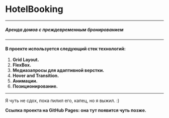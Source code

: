 # HotelBooking
-----
##### Аренда домов с преждевременным бронированием
-----
#### В проекте используется следующий стек технологий:
1. **Grid Layout.**
2. **FlexBox.**
3. **Медиазапросы для адаптивной верстки.**
4. **Hover and Transition.**
5. **Анимации.**
6. **Позиционирование.**
-----
Я чуть не сдох, пока пилил его, капец, но я выжил. :)

**Ссылка проекта на GitHub Pages: она тут появится чуть позже.**
